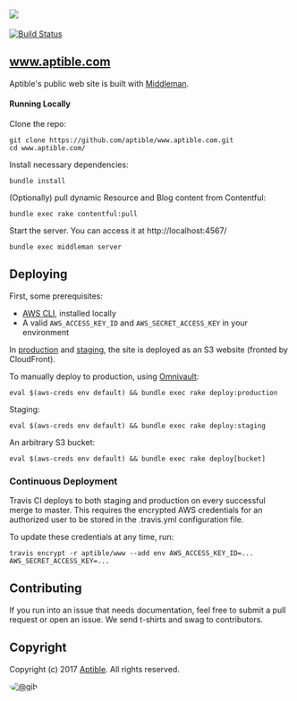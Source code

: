 # ![](http://aptible-media-assets-manual.s3.amazonaws.com/web-horizontal-350.png)

[![Build Status](https://travis-ci.org/aptible/www.aptible.com.png?branch=rebrand)](https://travis-ci.org/aptible/www.aptible.com)

## www.aptible.com
Aptible's public web site is built with [Middleman](https://middlemanapp.com/).

#### Running Locally

Clone the repo:

    git clone https://github.com/aptible/www.aptible.com.git
    cd www.aptible.com/

Install necessary dependencies:

    bundle install

(Optionally) pull dynamic Resource and Blog content from Contentful:

    bundle exec rake contentful:pull

Start the server. You can access it at http://localhost:4567/

    bundle exec middleman server

## Deploying

First, some prerequisites:

* [AWS CLI](http://aws.amazon.com/cli/), installed locally
* A valid `AWS_ACCESS_KEY_ID` and `AWS_SECRET_ACCESS_KEY` in your environment

In [production](https://www.aptible.com) and [staging](https://www.aptible-staging.com), the site is deployed as an S3 website (fronted by CloudFront).

To manually deploy to production, using [Omnivault](https://github.com/aptible/omnivault):

    eval $(aws-creds env default) && bundle exec rake deploy:production

Staging:

    eval $(aws-creds env default) && bundle exec rake deploy:staging

An arbitrary S3 bucket:

    eval $(aws-creds env default) && bundle exec rake deploy[bucket]

### Continuous Deployment

Travis CI deploys to both staging and production on every successful merge to
master. This requires the encrypted AWS credentials for an authorized user to
be stored in the .travis.yml configuration file.

To update these credentials at any time, run:

    travis encrypt -r aptible/www --add env AWS_ACCESS_KEY_ID=... AWS_SECRET_ACCESS_KEY=...

## Contributing

If you run into an issue that needs documentation, feel free to submit a pull
request or open an issue. We send t-shirts and swag to contributors.

## Copyright

Copyright (c) 2017 [Aptible](https://www.aptible.com). All rights reserved.

[<img src="https://secure.gravatar.com/avatar/566f0093e212d9b808c0cece8a32480e?s=60" style="border-radius: 50%;" alt="@gib" />](https://github.com/gib)
